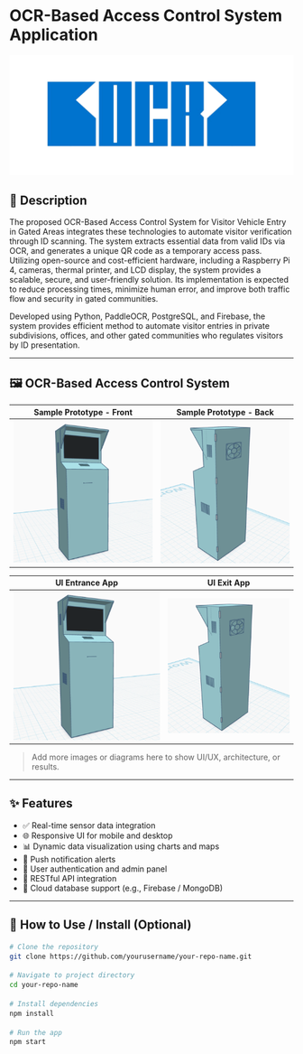 # OCR-Based Access Control System Application

![Banner Image](assets/ocr-logo-land.png)

## 📌 Description

The proposed OCR-Based Access Control System for Visitor Vehicle Entry in Gated Areas integrates these technologies to automate visitor verification through ID scanning. The system extracts essential data from valid IDs via OCR, and generates a unique QR code as a temporary access pass. Utilizing open-source and cost-efficient hardware, including a Raspberry Pi 4, cameras, thermal printer, and LCD display, the system provides a scalable, secure, and user-friendly solution. Its implementation is expected to reduce processing times, minimize human error, and improve both traffic flow and security in gated communities.

Developed using Python, PaddleOCR, PostgreSQL, and Firebase, the system provides efficient method to automate visitor entries in private subdivisions, offices, and other gated communities who regulates visitors by ID presentation.

---

## 🖼️ OCR-Based Access Control System

| Sample Prototype - Front | Sample Prototype - Back |
|--------------|--------------|
| ![Screenshot 1](assets/sample-prototype-1.png) | ![Screenshot 2](assets/sample-prototype-2.png) |

| UI Entrance App | UI Exit App |
|--------------|--------------|
| ![Screenshot 1](assets/sample-prototype-1.png) | ![Screenshot 2](assets/sample-prototype-2.png) |

> Add more images or diagrams here to show UI/UX, architecture, or results.

---

## ✨ Features

- ✅ Real-time sensor data integration
- 🌐 Responsive UI for mobile and desktop
- 📊 Dynamic data visualization using charts and maps
- 🔔 Push notification alerts
- 🔐 User authentication and admin panel
- 📁 RESTful API integration
- 💾 Cloud database support (e.g., Firebase / MongoDB)

---

## 🚀 How to Use / Install (Optional)

```bash
# Clone the repository
git clone https://github.com/yourusername/your-repo-name.git

# Navigate to project directory
cd your-repo-name

# Install dependencies
npm install

# Run the app
npm start

